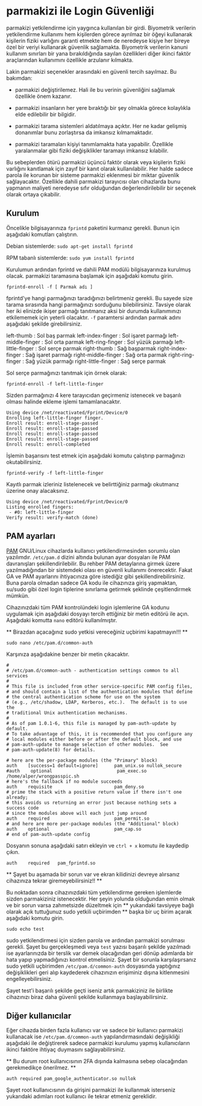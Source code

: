 # parmakizi ile Login Güvenliği

parmakizi yetkilendirme için yaygınca kullanılan bir girdi. Biyometrik verilerin yetkilendirme kullanımı hem kişilerden görece ayrılmaz bir öğeyi kullanarak kişilerin fiziki varlığını garanti etmekte hem de neredeyse kişiye her bireye özel bir veriyi kullanarak güvenlik sağlamakta. Biyometrik verilerin kanuni kullanım sınırları bir yana bırakıldığında sayılan özellikleri diğer ikinci faktör araçlarından kullanımını özellikle arzulanır kılmakta.

Lakin parmakizi seçenekler arasındaki en güvenli tercih sayılmaz. Bu bakımdan:

* parmakizi değiştirilemez. Hali ile bu verinin güvenliğini sağlamak özellikle önem kazanır.

* parmakizi insanların her yere bıraktığı bir şey olmakla görece kolaylıkla elde edilebilir bir bilgidir.

* parmakizi tarama sistemleri aldatılmaya açıktır. Her ne kadar gelişmiş donanımlar bunu zorlaştırsa da imkansız kılmamaktadır.

* parmakizi taramaları kişiyi tanımlamakta hata yapabilir. Özellikle yaralanmalar gibi fiziki değişiklikler taramayı imkansız kılabilir.

Bu sebeplerden ötürü parmakizi üçüncü faktör olarak veya kişilerin fiziki varlığını kanıtlamak için zayıf bir kanıt olarak kullanılabilir. Her halde sadece parola ile korunan bir sisteme parmakizi eklenmesi bir miktar güvenlik sağlayacaktır. Özellikle dahili parmakizi tarayıcısı olan cihazlarda bunu yapmanın maliyeti neredeyse sıfır olduğundan değerlendirilebilir bir seçenek olarak ortaya çıkabilir.

## Kurulum

Öncelikle bilgisayarınıza  `fprintd` paketini kurmanız gerekli. Bunun için aşağıdaki komutları çalıştırın.

Debian sistemlerde: `sudo apt-get install fprintd`

RPM tabanlı sistemlerde: `sudo yum install fprintd`

Kurulumun ardından fprintd ve dahili PAM modülü bilgisayarınıza kurulmuş olacak. parmakizi taramasına başlamak için aşağıdaki komutu girin.

`fprintd-enroll -f [ Parmak adı ]`

fprintd'ye hangi parmağınızı taradığınızı belirtmeniz gerekli. Bu sayede size tarama sırasında hangi parmağınızı sorduğunu bilebilirsiniz. Tavsiye olarak her iki elinizde ikişer parmağı tanıtmanız aksi bir durumda kullanımınızı etkilememek için yeterli olacaktır. `-f` paramtersi ardından parmak adını aşağıdaki şekilde girebilirsiniz.

left-thumb		: Sol baş parmak
left-index-finger	: Sol işaret parmağı
left-middle-finger	: Sol orta parmak
left-ring-finger	: Sol yüzük parmağı
left-little-finger	: Sol serçe parmak
right-thumb		: Sağ başparmak
right-index-finger	: Sağ işaret parmağı
right-middle-finger	: Sağ orta parmak
right-ring-finger	: Sağ yüzük parmağı
right-little-finger	: Sağ serçe parmak

Sol serçe parmağınızı tanıtmak için örnek olarak:

`fprintd-enroll -f left-little-finger`

Sizden parmağınızı 4 kere tarayıcıdan geçirmeniz istenecek ve başarılı olması halinde ekleme işlemi tamamlanacaktır.

```
Using device /net/reactivated/Fprint/Device/0
Enrolling left-little-finger finger.
Enroll result: enroll-stage-passed
Enroll result: enroll-stage-passed
Enroll result: enroll-stage-passed
Enroll result: enroll-stage-passed
Enroll result: enroll-completed
```

İşlemin başarısını test etmek için aşağıdaki komutu çalıştırıp parmağınızı okutabilirsiniz.

`fprintd-verify -f left-little-finger`

Kayıtlı parmak izleriniz listelenecek ve belirttiğiniz parmağı okutmanız üzerine onay alacaksınız.

```
Using device /net/reactivated/Fprint/Device/0
Listing enrolled fingers:
 - #0: left-little-finger
Verify result: verify-match (done)
```
## PAM ayarları

[PAM](https://en.wikipedia.org/wiki/Linux_PAM) GNU/Linux cihazlarda kullanıcı yetkilendirmesinden sorumlu olan yazılımdır. `/etc/pam.d` dizini altında bulunan ayar dosyaları ile PAM davranışları şekillendirilebilir. Bu rehber PAM detaylarına girmek üzere yazılmadığından bir sistemdeki olası en güvenli kullanımı önerecektir. Fakat GA ve PAM ayarlarını ihtiyacınıza göre istediğiz gibi şekillendirebilirsiniz. Buna parola olmadan sadece GA kodu ile cihazınıza giriş yapmaktan, su/sudo gibi özel login tiplerine sınırlama getirmek şeklinde çeşitlendirmek mümkün.

Cihazınızdaki tüm PAM kontrolündeki login işlemlerine GA kodunu uygulamak için aşağıdaki dosyayı tercih ettiğiniz bir metin editörü ile açın. Aşağıdaki komutta `nano` editörü kullanılmıştır.

** Birazdan açacağınız sudo yetkisi vereceğiniz uçbirimi kapatmayın!!! **

`sudo nano /etc/pam.d/common-auth`

Karşınıza aşağıdakine benzer bir metin çıkacaktır.

```
#
# /etc/pam.d/common-auth - authentication settings common to all services
#
# This file is included from other service-specific PAM config files,
# and should contain a list of the authentication modules that define
# the central authentication scheme for use on the system
# (e.g., /etc/shadow, LDAP, Kerberos, etc.).  The default is to use the
# traditional Unix authentication mechanisms.
#
# As of pam 1.0.1-6, this file is managed by pam-auth-update by default.
# To take advantage of this, it is recommended that you configure any
# local modules either before or after the default block, and use
# pam-auth-update to manage selection of other modules.  See
# pam-auth-update(8) for details.

# here are the per-package modules (the "Primary" block)
auth    [success=1 default=ignore]      pam_unix.so nullok_secure
#auth    optional                        pam_exec.so /home/alper/wrongpasspic.sh
# here's the fallback if no module succeeds
auth    requisite                       pam_deny.so
# prime the stack with a positive return value if there isn't one already;
# this avoids us returning an error just because nothing sets a success code
# since the modules above will each just jump around
auth    required                        pam_permit.so
# and here are more per-package modules (the "Additional" block)
auth    optional                        pam_cap.so
# end of pam-auth-update config
```

Dosyanın sonuna aşağıdaki satırı ekleyin ve `ctrl + x` komutu ile kaydedip çıkın.

`auth    required   pam_fprintd.so`

** Şayet bu aşamada bir sorun var ve ekran kilidinizi devreye alırsanız cihazınıza tekrar giremeyebilirsiniz!! **

Bu noktadan sonra cihazınızdaki tüm yetkilendirme gereken işlemlerde sizden parmakiziniz istenecektir. Her şeyin yolunda olduğundan emin olmak ve bir sorun varsa zahmetsizde düzeltmek için ** yukarıdaki tavsiyeye bağlı olarak açık tuttuğunuz sudo yetkili uçbirimden ** başka bir uç birim açarak aşağıdaki komutu girin.

`sudo echo test`

sudo yetkilendirmesi için sizden parola ve ardından parmakizi sorulması gerekli. Şayet bu gerçekleşmedi veya `test` yazısı başarılı şekilde yazılmadı ise ayarlarınızda bir terslik var demek olacağından geri dönüp adımlarda bir hata yapıp yapmadığınızı kontrol etmelisiniz. Şayet bir sorunla karşılaşırsanız sudo yetkili uçbirimden `/etc/pam.d/common-auth` dosyasında yaptığınız değişiklikleri geri alıp kaydederek cihazınızın erişiminiz dışına kitlenmesini engelleyebilirsiniz.

Şayet test'i başarılı şekilde geçti iseniz artık parmakiziniz ile birlikte cihazınızı biraz daha güvenli şekilde kullanmaya başlayabilirsiniz.

## Diğer kullanıcılar

Eğer cihazda birden fazla kullanıcı var ve sadece bir kullanıcı parmakizi kullanacak ise `/etc/pam.d/common-auth` yapılandırmasındaki değişikliği aşağıdaki ile değiştirerek sadece parmakizi kurulumu yapmış kullanıcıların ikinci faktöre ihtiyaç duymasını sağlayabilirsiniz.

** Bu durum root kullanıcısının 2FA dışında kalmasına sebep olacağından gerekmedikçe önerilmez. **

`auth required pam_google_authenticator.so nullok`

Şayet root kullanıcısının da girişini parmakizi ile kullanmak isterseniz yukarıdaki adımları root kullanıcı ile tekrar etmeniz gereklidir.
